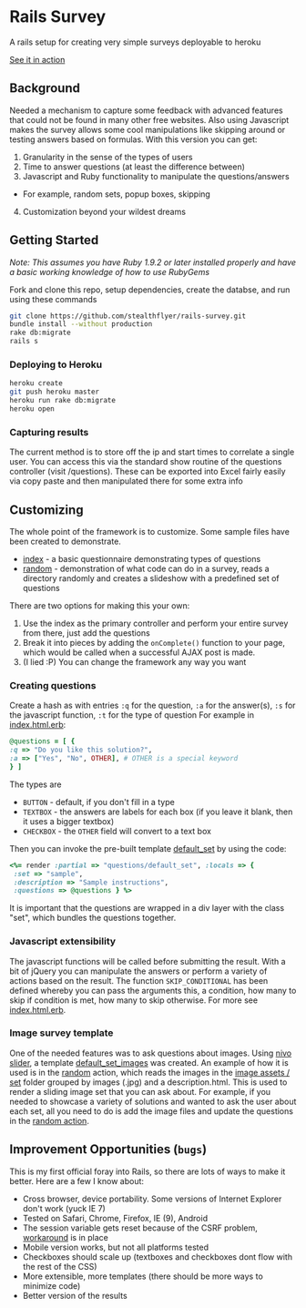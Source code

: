 # Rails Survey
A rails setup for creating very simple surveys deployable to heroku

[See it in action](http://rails-survey.herokuapp.com)

## Background

Needed a mechanism to capture some feedback with advanced features that could not be found in many other free websites. 
Also using Javascript makes the survey allows some cool manipulations like skipping around or testing answers 
based on formulas. With this version you can get:
 1. Granularity in the sense of the types of users
 2. Time to answer questions (at least the difference between)
 3. Javascript and Ruby functionality to manipulate the questions/answers
  * For example, random sets, popup boxes, skipping
 4. Customization beyond your wildest dreams

## Getting Started

*Note: This assumes you have Ruby 1.9.2 or later installed properly and have a basic working knowledge of how to use RubyGems*

Fork and clone this repo, setup dependencies, create the databse, and run using these commands

```bash
git clone https://github.com/stealthflyer/rails-survey.git
bundle install --without production
rake db:migrate
rails s
```

### Deploying to Heroku

```bash
heroku create
git push heroku master
heroku run rake db:migrate
heroku open
```

### Capturing results

The current method is to store off the ip and start times to correlate a single user. You can access this via the standard
show routine of the questions controller (visit /questions). These can be exported into Excel fairly easily via copy paste
and then manipulated there for some extra info

## Customizing

The whole point of the framework is to customize. Some sample files have been created to demonstrate.
 * [index](app/views/home/index.html.erb) - a basic questionnaire demonstrating types of questions
 * [random](app/views/home/random.html.erb) - demonstration of what code can do in a survey, reads a directory randomly 
and creates a slideshow with a predefined set of questions

There are two options for making this your own:
 1. Use the index as the primary controller and perform your entire survey from there, just add the questions
 2. Break it into pieces by adding the `onComplete()` function to your page, which would be called when a successful AJAX post is made.
 3. (I lied :P) You can change the framework any way you want

### Creating questions
Create a hash as with entries `:q` for the question, `:a` for the answer(s), `:s` for the javascript function, `:t` for the type of question
For example in [index.html.erb](app/views/home/index.html.erb):
```ruby
@questions = [ {
:q => "Do you like this solution?",
:a => ["Yes", "No", OTHER], # OTHER is a special keyword
} ]
```
The types are 
 * `BUTTON` - default, if you don't fill in a type
 * `TEXTBOX` - the answers are labels for each box (if you leave it blank, then it uses a bigger textbox)
 * `CHECKBOX` - the `OTHER` field will convert to a text box

Then you can invoke the pre-built template [default_set](app/views/questions/_default_set.html.erb) by using the code:
```ruby
<%= render :partial => "questions/default_set", :locals => { 
 :set => "sample", 
 :description => "Sample instructions", 
 :questions => @questions } %>
```

It is important that the questions are wrapped in a div layer with the class "set", which bundles the questions together.

### Javascript extensibility
The javascript functions will be called before submitting the result. With a bit of jQuery you can manipulate the answers or perform a variety
of actions based on the result. The function `SKIP_CONDITIONAL` has been defined whereby you can pass the arguments this, a condition, 
how many to skip if condition is met, how many to skip otherwise. For more see [index.html.erb](app/views/home/index.html.erb).

### Image survey template
One of the needed features was to ask questions about images. Using [nivo slider](vendor/licenses/nivo-license.txt), a template [default_set_images](app/views/questions/_default_set_images.html.erb)
was created. An example of how it is used is in the [random](app/views/home/random.html.erb) action, which reads the images
in the [image assets / set](app/assets/images/sets) folder grouped by images (.jpg) and a description.html. This is used to render
a sliding image set that you can ask about. For example, if you needed to showcase a variety of solutions and wanted to ask
the user about each set, all you need to do is add the image files and update the questions in the [random action](app/controllers/home_controller.rb).

## Improvement Opportunities (`bugs`)
This is my first official foray into Rails, so there are lots of ways to make it better. Here are a few I know about:
* Cross browser, device portability. Some versions of Internet Explorer don't work (yuck IE 7)
 * Tested on Safari, Chrome, Firefox, IE (9), Android
* The session variable gets reset because of the CSRF problem, [workaround](app/controllers/application_controller.rb) is in place
* Mobile version works, but not all platforms tested
* Checkboxes should scale up (textboxes and checkboxes dont flow with the rest of the CSS)
* More extensible, more templates (there should be more ways to minimize code)
* Better version of the results

